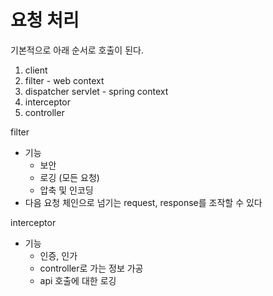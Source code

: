 # 요청 처리
기본적으로 아래 순서로 호출이 된다. 
1. client
2. filter - web context
3. dispatcher servlet - spring context
4. interceptor
5. controller

filter
- 기능
   - 보안
   - 로깅 (모든 요청)
   - 압축 및 인코딩
- 다음 요청 체인으로 넘기는 request, response를 조작할 수 있다

interceptor
- 기능
   - 인증, 인가
   - controller로 가는 정보 가공
   - api 호출에 대한 로깅